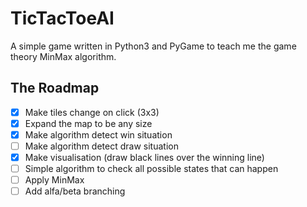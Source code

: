 # TicTacToeAI
A simple game written in Python3 and PyGame to teach me the game theory MinMax algorithm.

## The Roadmap
- [x] Make tiles change on click (3x3)
- [x] Expand the map to be any size
- [x] Make algorithm detect win situation
- [ ] Make algorithm detect draw situation
- [x] Make visualisation (draw black lines over the winning line)
- [ ] Simple algorithm to check all possible states that can happen
- [ ] Apply MinMax
- [ ] Add alfa/beta branching
